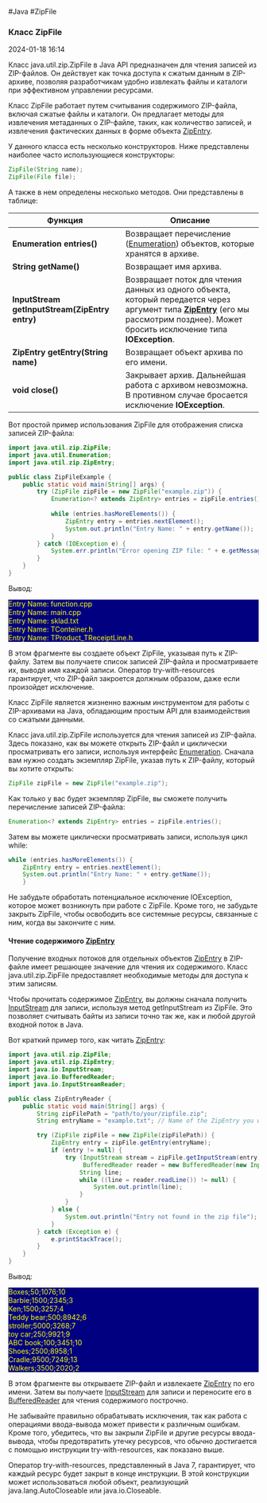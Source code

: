 #Java #ZipFile
### Класс ZipFile

2024-01-18 16:14

Класс java.util.zip.ZipFile в Java API предназначен для чтения записей из ZIP-файлов. Он действует как точка доступа к сжатым данным в ZIP-архиве, позволяя разработчикам удобно извлекать файлы и каталоги при эффективном управлении ресурсами.

Класс ZipFile работает путем считывания содержимого ZIP-файла, включая сжатые файлы и каталоги. Он предлагает методы для извлечения метаданных о ZIP-файле, таких, как количество записей, и извлечения фактических данных в форме объекта [ZipEntry](ZipEntry).

У данного класса есть несколько конструкторов. Ниже представлены наиболее часто использующиеся конструкторы:
```java
ZipFile(String name);
ZipFile(File file);
```
А также в нем определены несколько методов. Они представлены в таблице:

|Функция|Описание|
|---|---|
|**Enumeration entries()**|Возвращает перечисление ([Enumeration](Enumeration)) объектов, которые хранятся в архиве. |
|**String getName()**|Возвращает имя архива.|
|**InputStream getInputStream(ZipEntry entry)**|Возвращает поток для чтения данных из одного объекта, который передается через аргумент типа **[ZipEntry](ZipEntry)** (его мы рассмотрим позднее). Может бросить исключение типа **IOException**. |
|**ZipEntry getEntry(String name)**|Возвращает объект архива по его имени.|
|**void close()**|Закрывает архив. Дальнейшая работа с архивом невозможна. В противном случае бросается исключение **IOException**.|

Вот простой пример использования ZipFile для отображения списка записей ZIP-файла:
```java
import java.util.zip.ZipFile;
import java.util.Enumeration;
import java.util.zip.ZipEntry;

public class ZipFileExample {
    public static void main(String[] args) {
        try (ZipFile zipFile = new ZipFile("example.zip")) {
            Enumeration<? extends ZipEntry> entries = zipFile.entries();
            
            while (entries.hasMoreElements()) {
                ZipEntry entry = entries.nextElement();
                System.out.println("Entry Name: " + entry.getName());
            }
        } catch (IOException e) {
            System.err.println("Error opening ZIP file: " + e.getMessage());
        }
    }
}
```
Вывод:
<p style="background-color: navy; color: yellow">
Entry Name: function.cpp<br>
Entry Name: main.cpp<br>
Entry Name: sklad.txt<br>
Entry Name: TConteiner.h<br>
Entry Name: TProduct_TReceiptLine.h</p>
В этом фрагменте вы создаете объект ZipFile, указывая путь к ZIP-файлу. Затем вы получаете список записей ZIP-файла и просматриваете их, выводя имя каждой записи. Оператор try-with-resources гарантирует, что ZIP-файл закроется должным образом, даже если произойдет исключение.

Класс ZipFile является жизненно важным инструментом для работы с ZIP-архивами на Java, обладающим простым API для взаимодействия со сжатыми данными.

Класс java.util.zip.ZipFile используется для чтения записей из ZIP-файла. Здесь показано, как вы можете открыть ZIP-файл и циклически просматривать его записи, используя интерфейс [Enumeration](Enumeration). Сначала вам нужно создать экземпляр ZipFile, указав путь к ZIP-файлу, который вы хотите открыть:
```java
ZipFile zipFile = new ZipFile("example.zip");
```
Как только у вас будет экземпляр ZipFile, вы сможете получить перечисление записей ZIP-файла:
```java
Enumeration<? extends ZipEntry> entries = zipFile.entries();
```
Затем вы можете циклически просматривать записи, используя цикл while:
```java
while (entries.hasMoreElements()) {
    ZipEntry entry = entries.nextElement();
    System.out.println("Entry Name: " + entry.getName());
    }
```
Не забудьте обработать потенциальное исключение IOException, которое может возникнуть при работе с ZipFile. Кроме того, не забудьте закрыть ZipFile, чтобы освободить все системные ресурсы, связанные с ним, когда вы закончите с ним.

#### Чтение содержимого [ZipEntry](ZipEntry)

Получение входных потоков для отдельных объектов [ZipEntry](ZipEntry) в ZIP-файле имеет решающее значение для чтения их содержимого. Класс java.util.zip.ZipFile предоставляет необходимые методы для доступа к этим записям.

Чтобы прочитать содержимое [ZipEntry](ZipEntry), вы должны сначала получить [InputStream](InputStream) для записи, используя метод getInputStream из ZipFile. Это позволяет считывать байты из записи точно так же, как и любой другой входной поток в Java.

Вот краткий пример того, как читать [ZipEntry](ZipEntry):
```java
import java.util.zip.ZipFile;
import java.util.zip.ZipEntry;
import java.io.InputStream;
import java.io.BufferedReader;
import java.io.InputStreamReader;

public class ZipEntryReader {
    public static void main(String[] args) {
        String zipFilePath = "path/to/your/zipfile.zip";
        String entryName = "example.txt"; // Name of the ZipEntry you want to read

        try (ZipFile zipFile = new ZipFile(zipFilePath)) {
            ZipEntry entry = zipFile.getEntry(entryName);
            if (entry != null) {
                try (InputStream stream = zipFile.getInputStream(entry);
                     BufferedReader reader = new BufferedReader(new InputStreamReader(stream))) {
                    String line;
                    while ((line = reader.readLine()) != null) {
                        System.out.println(line);
                    }
                }
            } else {
                System.out.println("Entry not found in the zip file");
            }
        } catch (Exception e) {
            e.printStackTrace();
        }
    }
}
```
Вывод:
<p style="background-color: navy; color: yellow">
Boxes;50;1076;10<br>
Barbie;1500;2345;3<br>
Ken;1500;3257;4<br>
Teddy bear;500;8942;6<br>
stroller;5000;3268;7<br>
toy car;250;9921;9<br>
ABC book;100;3451;10<br>
Shoes;2500;8958;1<br>
Cradle;9500;7249;13<br>
Walkers;3500;2020;2</p>

В этом фрагменте вы открываете ZIP-файл и извлекаете [ZipEntry](ZipEntry) по его имени. Затем вы получаете [InputStream](InputStream) для записи и переносите его в [BufferedReader](BufferedReader) для чтения содержимого построчно.

Не забывайте правильно обрабатывать исключения, так как работа с операциями ввода-вывода может привести к различным ошибкам. Кроме того, убедитесь, что вы закрыли ZipFile и другие ресурсы ввода-вывода, чтобы предотвратить утечку ресурсов, что обычно достигается с помощью инструкции try-with-resources, как показано выше.

Оператор try-with-resources, представленный в Java 7, гарантирует, что каждый ресурс будет закрыт в конце инструкции. В этой конструкции может использоваться любой объект, реализующий java.lang.AutoCloseable или java.io.Closeable.
